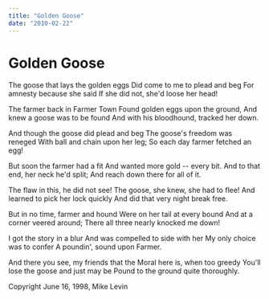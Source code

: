 ```yaml
---
title: "Golden Goose"
date: "2010-02-22"
---
```

# Golden Goose

The goose that lays the golden eggs Did come to me to plead and beg For amnesty because she said If she did not, she'd loose her head!

The farmer back in Farmer Town Found golden eggs upon the ground, And knew a goose was to be found And with his bloodhound, tracked her down.

And though the goose did plead and beg The goose's freedom was reneged With ball and chain upon her leg; So each day farmer fetched an egg!

But soon the farmer had a fit And wanted more gold -- every bit. And to that end, her neck he'd split; And reach down there for all of it.

The flaw in this, he did not see! The goose, she knew, she had to flee! And learned to pick her lock quickly And did that very night break free.

But in no time, farmer and hound Were on her tail at every bound And at a corner veered around; There all three nearly knocked me down!

I got the story in a blur And was compelled to side with her My only choice was to confer A poundin', sound upon Farmer.

And there you see, my friends that the Moral here is, when too greedy You'll lose the goose and just may be Pound to the ground quite thoroughly.

Copyright June 16, 1998, Mike Levin
